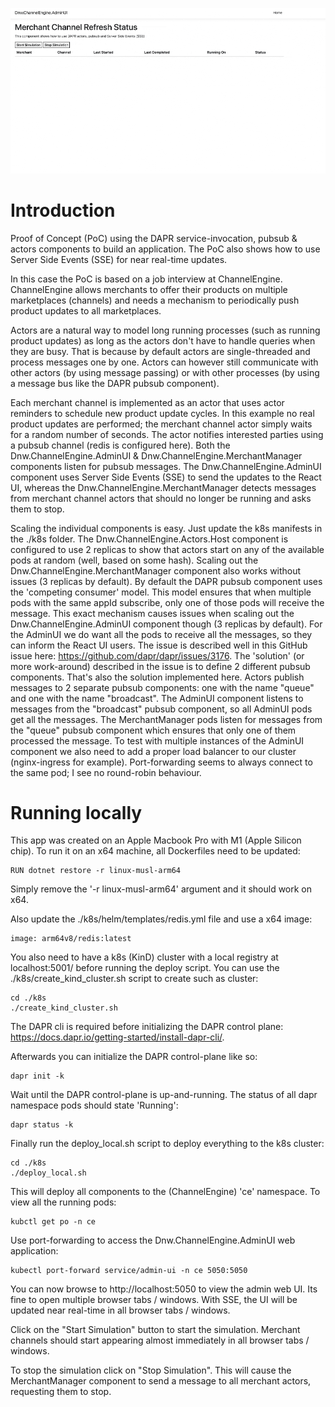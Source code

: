 ![](demo.gif)

# Introduction

Proof of Concept (PoC) using the DAPR service-invocation, pubsub & actors components to build an application. The PoC also shows how to use Server Side Events (SSE) for near real-time updates.

In this case the PoC is based on a job interview at ChannelEngine. ChannelEngine allows merchants to offer their products on multiple marketplaces (channels) and needs a mechanism to periodically push product updates to all marketplaces.

Actors are a natural way to model long running processes (such as running product updates) as long as the actors don't have to handle queries when they are busy. That is because by default actors are single-threaded and process messages one by one. Actors can however still communicate with other actors (by using message passing) or with other processes (by using a message bus like the DAPR pubsub component).

Each merchant channel is implemented as an actor that uses actor reminders to schedule new product update cycles. In this example no real product updates are performed; the merchant channel actor simply waits for a random number of seconds. The actor notifies interested parties using a pubsub channel (redis is configured here). Both the Dnw.ChannelEngine.AdminUI & Dnw.ChannelEngine.MerchantManager components listen for pubsub messages. The Dnw.ChannelEngine.AdminUI component uses Server Side Events (SSE) to send the updates to the React UI, whereas the Dnw.ChannelEngine.MerchantManager detects messages from merchant channel actors that should no longer be running and asks them to stop.       

Scaling the individual components is easy. Just update the k8s manifests in the ./k8s folder. The Dnw.ChannelEngine.Actors.Host component is configured to use 2 replicas to show that actors start on any of the available pods at random (well, based on some hash). Scaling out the Dnw.ChannelEngine.MerchantManager component also works without issues (3 replicas by default). By default the DAPR pubsub component uses the 'competing consumer' model. This model ensures that when multiple pods with the same appId subscribe, only one of those pods will receive the message. This exact mechanism causes issues when scaling out the Dnw.ChannelEngine.AdminUI component though (3 replicas by default). For the AdminUI we do want all the pods to receive all the messages, so they can inform the React UI users. The issue is described well in this GitHub issue here: https://github.com/dapr/dapr/issues/3176. The 'solution' (or more work-around) described in the issue is to define 2 different pubsub components. That's also the solution implemented here. Actors publish messages to 2 separate pubsub components: one with the name "queue" and one with the name "broadcast". The AdminUI component listens to messages from the "broadcast" pubsub component, so all AdminUI pods get all the messages. The MerchantManager pods listen for messages from the "queue" pubsub component which ensures that only one of them processed the message. To test with multiple instances of the AdminUI component we also need to add a proper load balancer to our cluster (nginx-ingress for example). Port-forwarding seems to always connect to the same pod; I see no round-robin behaviour.

# Running locally

This app was created on an Apple Macbook Pro with M1 (Apple Silicon chip). To run it on an x64 machine, all Dockerfiles need to be updated:

```shell
RUN dotnet restore -r linux-musl-arm64
```

Simply remove the '-r linux-musl-arm64' argument and it should work on x64.

Also update the ./k8s/helm/templates/redis.yml file and use a x64 image:

```shell
image: arm64v8/redis:latest
```

You also need to have a k8s (KinD) cluster with a local registry at localhost:5001/ before running the deploy script. You can use the ./k8s/create_kind_cluster.sh script to create such as cluster:

```shell
cd ./k8s
./create_kind_cluster.sh
```

The DAPR cli is required before initializing the DAPR control plane: https://docs.dapr.io/getting-started/install-dapr-cli/.  

Afterwards you can initialize the DAPR control-plane like so:

```shell
dapr init -k
```

Wait until the DAPR control-plane is up-and-running. The status of all dapr namespace pods should state 'Running':

```shell
dapr status -k
```

Finally run the deploy_local.sh script to deploy everything to the k8s cluster:

```shell
cd ./k8s
./deploy_local.sh
```

This will deploy all components to the (ChannelEngine) 'ce' namespace. To view all the running pods:

```shell
kubctl get po -n ce
```

Use port-forwarding to access the Dnw.ChannelEngine.AdminUI web application:

```shell
kubectl port-forward service/admin-ui -n ce 5050:5050
```

You can now browse to http://localhost:5050 to view the admin web UI. Its fine to open multiple browser tabs / windows. With SSE, the UI will be updated near real-time in all browser tabs / windows. 

Click on the "Start Simulation" button to start the simulation. Merchant channels should start appearing almost immediately in all browser tabs / windows.

To stop the simulation click on "Stop Simulation". This will cause the MerchantManager component to send a message to all merchant actors, requesting them to stop.

